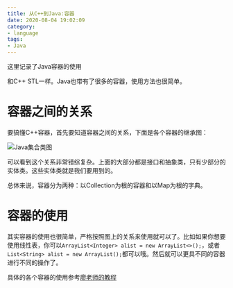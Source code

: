 ```yaml
---
title: 从C++到Java:容器
date: 2020-08-04 19:02:09
category:
- language
tags:
- Java
---
```


这里记录了Java容器的使用

<!--more-->

和C++ STL一样。Java也带有了很多的容器，使用方法也很简单。

# 容器之间的关系

要搞懂C++容器，首先要知道容器之间的关系，下面是各个容器的继承图：

![Java集合类图](https://s2.ax1x.com/2020/02/01/1GQPyj.png)

可以看到这个关系非常错综复杂。上面的大部分都是接口和抽象类，只有少部分的实体类。这些实体类就是我们要用到的。

总体来说，容器分为两种：以Collection为根的容器和以Map为根的字典。

# 容器的使用

其实容器的使用也很简单，严格按照图上的关系来使用就可以了。比如如果你想要使用线性表，你可以`ArrayList<Integer> alist = new ArrayList<>();`，或者`List<String> alist = new ArrayList();`都可以哦。然后就可以更具不同的容器进行不同的操作了。



具体的各个容器的使用参考[廖老师的教程](https://www.liaoxuefeng.com/wiki/1252599548343744/1265109905179456)